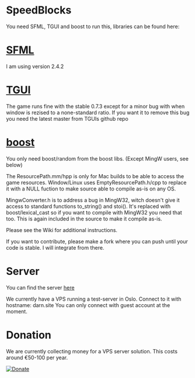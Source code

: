 # SpeedBlocks

You need SFML, TGUI and boost to run this, libraries can be found here:

# [SFML](https://www.sfml-dev.org/index.php)

I am using version 2.4.2

# [TGUI](https://tgui.eu/)

The game runs fine with the stable 0.7.3 except for a minor bug with when window
is rezised to a none-standard ratio. If you want it to remove this bug you need the
latest master from TGUIs github repo

# [boost](http://www.boost.org/)

You only need boost/random from the boost libs. (Except MingW users, see below)

The ResourcePath.mm/hpp is only for Mac builds to be able to access the game resources.
Window/Linux uses EmptyResourcePath.h/cpp to replace it with a NULL fuction to make
source able to compile as-is on any OS.

MingwConverter.h is to address a bug in MingW32, witch doesn't give it access to
standard functions to_string() and stoi(). It's replaced with boost/lexical_cast so
if you want to compile with MingW32 you need that too.
This is again included in the source to make it compile as-is.

Please see the Wiki for additional instructions.

If you want to contribute, please make a fork where you can push until your code
is stable. I will integrate from there.

# Server
You can find the server [here](https://github.com/kroyee/SpeedBlocks-server)

We currently have a VPS running a test-server in Oslo. Connect to it with hostname: darn.site
You can only connect with guest account at the moment.
	
# Donation
We are currently collecting money for a VPS server solution. This costs around €50-100 per year.

[![Donate](https://img.shields.io/badge/Donate-PayPal-green.svg)](https://www.paypal.com/cgi-bin/webscr?cmd=_s-xclick&hosted_button_id=YCZPUC9H3ZRXS)
